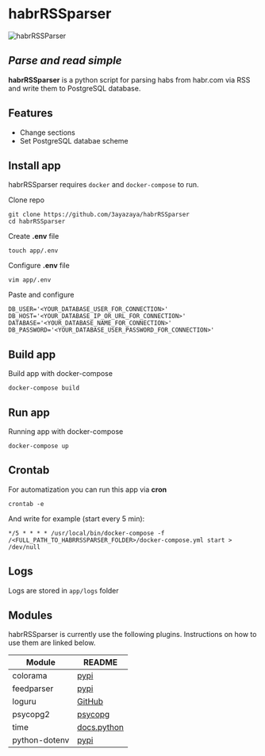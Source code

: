 # habrRSSparser

![habrRSSParser](https://user-images.githubusercontent.com/22868859/145724745-38fc2184-21e7-4525-a3ce-fdbc7eb58776.png)

## _Parse and read simple_

**habrRSSparser** is a python script for parsing habs from habr.com via RSS and write them to PostgreSQL database.

## Features


- Change sections
- Set PostgreSQL databae scheme

## Install app

habrRSSparser requires `docker` and `docker-compose` to run.

Clone repo
```shell
git clone https://github.com/3ayazaya/habrRSSparser
cd habrRSSparser
```

Create **.env** file
```shell
touch app/.env
```

Configure **.env** file

```shell
vim app/.env
```
Paste and configure
```
DB_USER='<YOUR_DATABASE_USER_FOR_CONNECTION>'
DB_HOST='<YOUR_DATABASE_IP_OR_URL_FOR_CONNECTION>'
DATABASE='<YOUR_DATABASE_NAME_FOR_CONNECTION>'
DB_PASSWORD='<YOUR_DATABASE_USER_PASSWORD_FOR_CONNECTION>'
```

## Build app

Build app with docker-compose
```shell
docker-compose build
```

## Run app
Running app with docker-compose
```shell
docker-compose up
```

## Crontab
For automatization you can run this app via **cron**
```shell
crontab -e
```
And write for example (start every 5 min):
```editorconfig
*/5 * * * * /usr/local/bin/docker-compose -f /<FULL_PATH_TO_HABRRSSPARSER_FOLDER>/docker-compose.yml start > /dev/null
```
## Logs
Logs are stored in `app/logs` folder

## Modules

habrRSSparser is currently use the following plugins.
Instructions on how to use them are linked below.

| Module | README |
| ------ | ------ |
| colorama | [pypi](https://pypi.org/project/colorama/) |
| feedparser | [pypi](https://pypi.org/project/feedparser/) |
| loguru | [GitHub](https://github.com/Delgan/loguru) |
| psycopg2 | [psycopg](https://www.psycopg.org/docs/) |
| time | [docs.python](https://docs.python.org/3/library/time.html) |
| python-dotenv | [pypi](https://pypi.org/project/python-dotenv/) |

